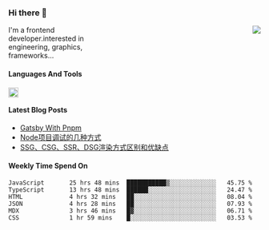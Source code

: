 <!--
**zhaohuanyuu/zhaohuanyuu** is a ✨ _special_ ✨ repository because its `README.md` (this file) appears on your GitHub profile.
-->

### Hi there 👋

<picture>
  <source media="(prefers-color-scheme: dark)" srcset="https://github-readme-stats.vercel.app/api?username=zhaohuanyuu&count_private=true&show_icons=true&theme=city_lights">
  <img align="right" src="https://github-readme-stats.vercel.app/api?username=zhaohuanyuu&count_private=true&show_icons=true">
</picture>

<p style="width:45%">I'm a frontend developer.interested in engineering, graphics, frameworks...</p>

#### Languages And Tools

<img align="left" height="20" src="https://skillicons.dev/icons?i=js,ts,nodejs,react,vue,gatsby,materialui,graphql,nestjs,electron,flutter" />

</br>

#### Latest Blog Posts
<!-- BLOG-POST-LIST:START -->
- [Gatsby With Pnpm](https://zhy.gatsbyjs.io/blog/gatsby-pnpm)
- [Node项目调试的几种方式](https://zhy.gatsbyjs.io/blog/node-debug)
- [SSG、CSG、SSR、DSG渲染方式区别和优缺点](https://zhy.gatsbyjs.io/blog/site-rendering)
<!-- BLOG-POST-LIST:END -->

#### Weekly Time Spend On
<!--START_SECTION:waka-->

```text
JavaScript       25 hrs 48 mins  ███████████▒░░░░░░░░░░░░░   45.75 %
TypeScript       13 hrs 48 mins  ██████░░░░░░░░░░░░░░░░░░░   24.47 %
HTML             4 hrs 32 mins   ██░░░░░░░░░░░░░░░░░░░░░░░   08.04 %
JSON             4 hrs 28 mins   ██░░░░░░░░░░░░░░░░░░░░░░░   07.93 %
MDX              3 hrs 46 mins   █▓░░░░░░░░░░░░░░░░░░░░░░░   06.71 %
CSS              1 hr 59 mins    █░░░░░░░░░░░░░░░░░░░░░░░░   03.53 %
```

<!--END_SECTION:waka-->
